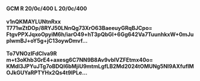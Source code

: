 #### GCM R 20/0c/400 L 20/0c/400
**v1nQKMAYLUNtnRxx**<br/>**T771wZtDOp/8RYJ50LNnQg73XrO63BaeeuyGRqBJCpo=**<br/>**FtgvPPXJqxoOpyiM6h/iarO49+hT3pQbGI+6Gg642Va7TuunhkxW+0mJuplwmBJ+oY5g+jC13oywDmvf...**<br/><br/>
**To7VNOzIFdClva9R**<br/>**m+t3oKhb3GrE4+axesg6C7NN9B8Av9vblVZFEtmx40o=**<br/>**KMdl3JPYuJTg7oBDQI6bMjiU9mtmLgfLB2Md2024tOMUNg5NI9AXfuflMOJkGUYaRPTYHx2Qs4t9lPLe...**